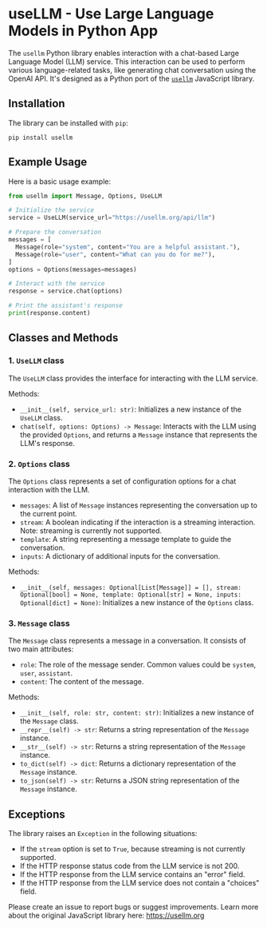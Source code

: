 # useLLM - Use Large Language Models in Python App

The `usellm` Python library enables interaction with a chat-based Large Language Model (LLM) service. This interaction can be used to perform various language-related tasks, like generating chat conversation using the OpenAI API. It's designed as a Python port of the [`usellm`](https://usellm.org) JavaScript library.

## Installation

The library can be installed with `pip`:

```
pip install usellm
```

## Example Usage

Here is a basic usage example:

```python
from usellm import Message, Options, UseLLM

# Initialize the service
service = UseLLM(service_url="https://usellm.org/api/llm")

# Prepare the conversation
messages = [
  Message(role="system", content="You are a helpful assistant."),
  Message(role="user", content="What can you do for me?"),
]
options = Options(messages=messages)

# Interact with the service
response = service.chat(options)

# Print the assistant's response
print(response.content)
```


## Classes and Methods

### 1. `UseLLM` class

The `UseLLM` class provides the interface for interacting with the LLM service.

Methods:
- `__init__(self, service_url: str)`: Initializes a new instance of the `UseLLM` class.
- `chat(self, options: Options) -> Message`: Interacts with the LLM using the provided `Options`, and returns a `Message` instance that represents the LLM's response.

### 2. `Options` class

The `Options` class represents a set of configuration options for a chat interaction with the LLM.

- `messages`: A list of `Message` instances representing the conversation up to the current point.
- `stream`: A boolean indicating if the interaction is a streaming interaction. Note: streaming is currently not supported.
- `template`: A string representing a message template to guide the conversation.
- `inputs`: A dictionary of additional inputs for the conversation.

Methods:
- `__init__(self, messages: Optional[List[Message]] = [], stream: Optional[bool] = None, template: Optional[str] = None, inputs: Optional[dict] = None)`: Initializes a new instance of the `Options` class.

### 3. `Message` class

The `Message` class represents a message in a conversation. It consists of two main attributes:

- `role`: The role of the message sender. Common values could be `system`, `user`, `assistant`.
- `content`: The content of the message.

Methods:
- `__init__(self, role: str, content: str)`: Initializes a new instance of the `Message` class.
- `__repr__(self) -> str`: Returns a string representation of the `Message` instance.
- `__str__(self) -> str`: Returns a string representation of the `Message` instance.
- `to_dict(self) -> dict`: Returns a dictionary representation of the `Message` instance.
- `to_json(self) -> str`: Returns a JSON string representation of the `Message` instance.


## Exceptions

The library raises an `Exception` in the following situations:

- If the `stream` option is set to `True`, because streaming is not currently supported.
- If the HTTP response status code from the LLM service is not 200.
- If the HTTP response from the LLM service contains an "error" field.
- If the HTTP response from the LLM service does not contain a "choices" field.


Please create an issue to report bugs or suggest improvements. Learn more about the original JavaScript library here: https://usellm.org
